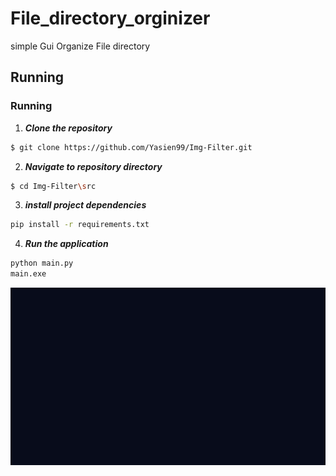 ﻿# File_directory_orginizer
 simple Gui Organize File directory
 
 ## Running
 
### Running

1. **_Clone the repository_**

```sh
$ git clone https://github.com/Yasien99/Img-Filter.git
```
2. **_Navigate to repository directory_**
```sh
$ cd Img-Filter\src

```
3. **_install project dependencies_**
```sh
pip install -r requirements.txt
```
4. **_Run the application_**
```sh
python main.py 
main.exe
```

<div align="center">
  <img src="docs/ezgif.com-gif-maker.gif" />
</div>
 
